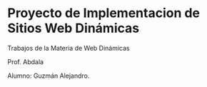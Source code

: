 # Proyecto de Implementacion de Sitios Web Dinámicas

Trabajos de la Materia de Web Dinámicas 

Prof. Abdala

Alumno: Guzmán Alejandro.

